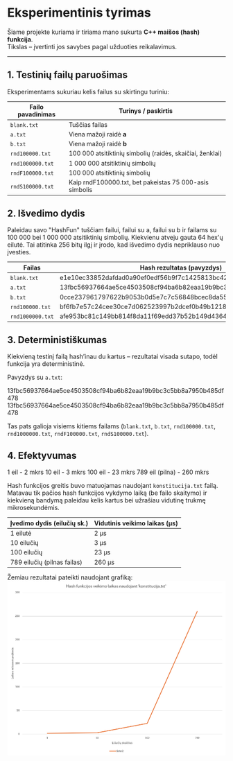 # Eksperimentinis tyrimas

Šiame projekte kuriama ir tiriama mano sukurta **C++ maišos (hash) funkcija**.  
Tikslas – įvertinti jos savybes pagal užduoties reikalavimus.

---

## 1. Testinių failų paruošimas

Eksperimentams sukuriau kelis failus su skirtingu turiniu:

| Failo pavadinimas | Turinys / paskirtis                                           |
|-------------------|---------------------------------------------------------------|
| `blank.txt`       | Tuščias failas                                                |
| `a.txt`           | Viena mažoji raidė **a**                                      |
| `b.txt`           | Viena mažoji raidė **b**                                      |
| `rnd100000.txt`   | 100 000 atsitiktinių simbolių (raidės, skaičiai, ženklai)     |
| `rnd1000000.txt`  | 1 000 000 atsitiktinių simbolių                               |
| `rndF100000.txt`  | 100 000 atsitiktinių simbolių                                 |
| `rndS100000.txt`  | Kaip rndF100000.txt, bet pakeistas 75 000-asis simbolis       |

## 2.  Išvedimo dydis

Paleidau savo "HashFun" tuščiam failui, failui su a, failui su b ir failams su 100 000 bei 1 000 000 atsitiktinių simbolių. Kiekvienu atveju gauta 64 hex'ų eilutė. Tai atitinka 256 bitų ilgį ir įrodo, kad išvedimo dydis nepriklauso nuo įvesties.

| Failas          | Hash rezultatas (pavyzdys)                                      |
|-----------------|-----------------------------------------------------------------|
| `blank.txt`     |e1e10ec33852dafdad0a90ef0edf56b9f7c1425813bc42d0a67386e5c1269b78 |
| `a.txt`         |13fbc56937664ae5ce4503508cf94ba6b82eaa19b9bc3c5bb8a7950b485df478 |
| `b.txt`         |0cce237961797622b9053b0d5e7c7c56848bcec8da55ef82c46496b265eee872 |
| `rnd100000.txt` |bf6fb7e57c24cee30ce7d062523997b2dcef0b49b1218c91dea9fca4751126f2 |
| `rnd1000000.txt`|afe953bc81c149bb814f8da11f69edd37b52b149d43643c1d85c4b5974b9c521 |

## 3. Deterministiškumas

Kiekvieną testinį failą hash’inau du kartus – rezultatai visada sutapo, todėl funkcija yra deterministinė.

Pavyzdys su `a.txt`:

13fbc56937664ae5ce4503508cf94ba6b82eaa19b9bc3c5bb8a7950b485df478
13fbc56937664ae5ce4503508cf94ba6b82eaa19b9bc3c5bb8a7950b485df478

Tas pats galioja visiems kitiems failams (`blank.txt`, `b.txt`, `rnd100000.txt`, `rnd1000000.txt`, `rndF100000.txt`, `rndS100000.txt`).

## 4. Efektyvumas

1 eil - 2 mkrs
10 eil - 3 mkrs
100 eil - 23 mkrs
789 eil (pilna) - 260 mkrs

Hash funkcijos greitis buvo matuojamas naudojant `konstitucija.txt` failą. Matavau tik pačios hash funkcijos vykdymo laiką (be failo skaitymo) ir kiekvieną bandymą paleidau kelis kartus bei užrašiau vidutinę trukmę mikrosekundėmis.

| Įvedimo dydis (eilučių sk.) | Vidutinis veikimo laikas (µs)|
|-----------------------------|------------------------------|
| 1 eilutė                    | 2 µs                         |
| 10 eilučių                  | 3 µs                         |
| 100 eilučių                 | 23 µs                        |
| 789 eilučių (pilnas failas) | 260 µs                       |

Žemiau rezultatai pateikti naudojant grafiką:
![Hash funkcijos veikimo laikas](grafikas.png)
